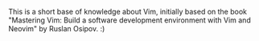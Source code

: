 This is a short base of knowledge about Vim, initially based on the book "Mastering Vim: Build a software development environment with Vim and Neovim" by Ruslan Osipov. :)
